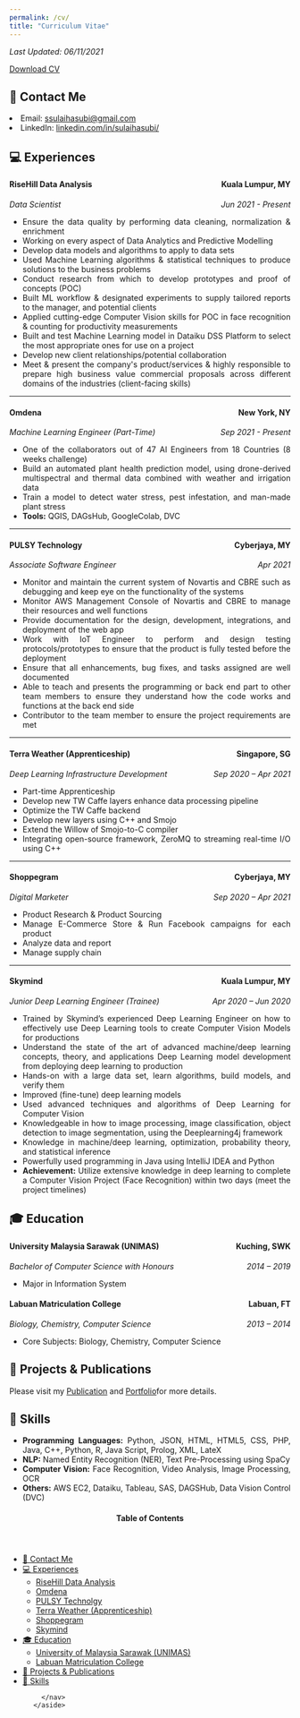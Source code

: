 ```yaml
---
permalink: /cv/
title: "Curriculum Vitae"
---
```

<!-- <p> <img src="https://sulaihasubi.github.io/assets/images/dp-600x600.png" width="250" class="align-center"> </p> -->

<p><em>Last Updated: 06/11/2021</em></p>
<a href="https://sulaihasubi.github.io/files/sulaiha-subi-cv.pdf" class="btn btn--info">Download CV</a>


📧 Contact Me
---
 <li> Email: <a href="mailto:ssulaihasubi@gmail.com">ssulaihasubi@gmail.com</a></li>

 <li> LinkedIn: <a href="https://www.linkedin.com/in/sulaihasubi/">linkedin.com/in/sulaihasubi/</a></li>


💻 Experiences
---
<h4 style="text-align:left;"> RiseHill Data Analysis<span style="float:right;">
         Kuala Lumpur, MY
    </span></h4> 
<p style="text-align:left;"><em>Data Scientist<span style="float:right;">
         Jun 2021 - Present</span></em></p>
<ul style="text-align:justify">
  <li>Ensure the data quality by performing data cleaning, normalization & enrichment </li>
  <li>Working on every aspect of Data Analytics and Predictive Modelling</li>
  <li>Develop  data models and algorithms to apply to data sets</li>
  <li>Used Machine Learning algorithms & statistical techniques to produce solutions to the business problems</li>
  <li>Conduct research from which to develop prototypes and proof of concepts (POC) </li>
  <li>Built ML workflow & designated experiments to supply tailored reports to the manager, and  potential clients</li>
  <li>Applied cutting-edge Computer Vision skills  for POC in face recognition & counting for productivity measurements</li>
  <li>Built and test Machine Learning model in Dataiku DSS Platform to select the most appropriate ones for use on a project</li>
  <li>Develop new client relationships/potential collaboration</li>
  <li>Meet & present the company's product/services & highly responsible to prepare high business value commercial proposals across different domains of the industries (client-facing skills)</li>
</ul>

---
<h4 style="text-align:left;">Omdena<span style="float:right;">
         New York, NY</span></h4> 
<p style="text-align:left;"><em>Machine Learning Engineer (Part-Time)<span style="float:right;">
         Sep 2021 - Present</span></em></p>
<ul style="text-align:justify">
  <li>One of the collaborators out of 47 AI Engineers from 18 Countries (8 weeks challenge)</li>
  <li>Build an automated plant health prediction model, using drone-derived multispectral and thermal data combined with weather and irrigation data</li>
  <li>Train a model to detect water stress, pest infestation, and man-made plant stress</li>
  <li><strong>Tools:</strong> QGIS, DAGsHub, GoogleColab, DVC</li>
</ul>

---
<h4 style="text-align:left;">PULSY Technology <span style="float:right;">
         Cyberjaya, MY</span></h4> 
<p style="text-align:left;"><em>Associate Software Engineer<span style="float:right;">
         Apr 2021</span></em></p>
<ul style="text-align:justify">
  <li>Monitor and maintain the current system of Novartis and CBRE such as debugging and  keep eye on the functionality  of the systems</li>
  <li>Monitor AWS Management Console of Novartis and CBRE to manage their resources and well functions</li>
  <li>Provide documentation for the design, development, integrations, and deployment of the web app</li>
  <li>Work with IoT Engineer to perform and design testing protocols/prototypes to ensure that the product is fully tested before the deployment</li>
  <li>Ensure that all enhancements, bug fixes, and tasks assigned are well documented </li>
  <li>Able to teach and presents the programming or back end part to other team members to ensure they understand how the code works and functions at the back end side</li>
  <li>Contributor to the team member to ensure the project requirements are met</li>
</ul>

---
<h4 style="text-align:left;">Terra Weather (Apprenticeship)<span style="float:right;">
        Singapore, SG</span></h4> 
<p style="text-align:left;"><em>Deep Learning Infrastructure Development<span style="float:right;">
         Sep 2020 – Apr 2021</span></em></p>
<ul style="text-align:justify">
  <li>Part-time Apprenticeship</li>
  <li>Develop new TW Caffe layers enhance data processing pipeline</li>
  <li>Optimize the TW Caffe backend</li>
  <li>Develop new layers using C++ and Smojo</li>
  <li>Extend the Willow of Smojo-to-C compiler</li>
  <li>Integrating open-source framework, ZeroMQ to streaming real-time I/O using C++</li>
</ul>

---
<h4 style="text-align:left;">Shoppegram<span style="float:right;">
         Cyberjaya, MY</span></h4> 
<p style="text-align:left;"><em>Digital Marketer<span style="float:right;">
         Sep 2020 – Apr 2021</span></em></p>
<ul style="text-align:justify">
  <li>Product Research & Product Sourcing</li>
  <li>Manage E-Commerce Store & Run Facebook campaigns for each product</li>
  <li>Analyze data and report</li>
  <li>Manage supply chain</li>
</ul>

---
<h4 style="text-align:left;">Skymind<span style="float:right;">
         Kuala Lumpur, MY</span></h4> 
<p style="text-align:left;"><em>Junior Deep Learning Engineer (Trainee)<span style="float:right;">
         Apr 2020 – Jun 2020</span></em></p>
<ul style="text-align:justify">
  <li>Trained by Skymind’s experienced Deep Learning Engineer on how to effectively use Deep Learning tools to create Computer Vision Models for productions</li>
  <li>Understand the state of the art of advanced machine/deep learning concepts, theory, and applications Deep Learning model development from deploying deep learning to production</li>
  <li>Hands-on with a large data set, learn algorithms, build models, and verify them </li>
  <li>Improved (fine-tune) deep learning models</li>
  <li>Used advanced techniques and algorithms of Deep Learning for Computer Vision</li>
  <li>Knowledgeable in how to image processing, image classification, object detection to image segmentation, using the Deeplearning4j framework</li>
  <li>Knowledge in machine/deep learning, optimization, probability theory, and statistical inference</li>
  <li>Powerfully used programming in Java using IntelliJ IDEA and Python</li>
  <li><strong>Achievement:</strong> Utilize extensive knowledge in deep learning to complete a Computer Vision Project (Face Recognition) within two days (meet the project timelines)</li>
</ul>

🎓 Education
---
<h4 style="text-align:left;">University Malaysia Sarawak (UNIMAS)<span style="float:right;">
         Kuching, SWK</span></h4> 
<p style="text-align:left;"><em>Bachelor of Computer Science with Honours <span style="float:right;">
         2014 –  2019</span></em></p>
<ul style="text-align:justify">
  <li>Major in Information System</li>
</ul>

<h4 style="text-align:left;">Labuan Matriculation College<span style="float:right;">
         Labuan, FT</span></h4> 
<p style="text-align:left;"><em>Biology, Chemistry, Computer Science<span style="float:right;">
         2013 –  2014</span></em></p>
<ul style="text-align:justify">
  <li>Core Subjects: Biology, Chemistry, Computer Science</li>
</ul>

📝 Projects & Publications
---
<p style="text-align:justify">

Please visit my <a href="https://community.dataiku.com">Publication</a> and <a href="https://community.dataiku.com">Portfolio</a>for more details.</p>


🦾 Skills
---
<ul style="text-align:justify">
<li ><strong>Programming Languages:</strong> Python, JSON, HTML, HTML5, CSS, PHP, Java, C++, Python, R, Java Script, Prolog, XML, LateX</li>
<li><strong>NLP:</strong> Named Entity Recognition (NER), Text Pre-Processing using SpaCy</li>
<li><strong>Computer Vision:</strong> Face Recognition, Video Analysis, Image Processing, OCR</li>
<li><strong>Others:</strong> AWS EC2, Dataiku, Tableau, SAS,  DAGSHub, Data Vision Control (DVC)</li>
</ul>

<!-- This is for Sidebar Menu on the Rigth Side -->
<aside class="sidebar__right ">
            <nav class="toc">
              <header><h4 class="nav__title"><i class="fas fa-bookmark"></i> Table of Contents</h4></header>
              <ul class="toc__menu">
  <li class=""><a href="#-contact-me">📧 Contact Me</a></li>
  <li class=""><a href="#-experience">💻 Experiences</a>
    <ul>
      <li class=""><a href="">RiseHill Data Analysis</a></li>
      <li class=""><a href="">Omdena</a></li>
      <li class=""><a href="">PULSY Technolgy</a></li>
      <li class=""><a href="">Terra Weather (Apprenticeship)</a></li>
      <li class=""><a href="">Shoppegram</a></li>
      <li class=""><a href="">Skymind</a></li>
      <!-- <li class=""><a href="#business-analytics-competition--conference-2018--manhattan-college">Business Analytics Competition &amp; Conference 2018 @ Manhattan College</a></li> -->
    </ul>
  </li>
  <li class=""><a href="#-education">🎓 Education</a>
    <ul>
      <li class=""><a href="">University of Malaysia Sarawak (UNIMAS)</a></li>
      <li class=""><a href="">Labuan Matriculation College</a></li>
    </ul>
  </li>
  <li><a href="#-projects-and-articles">📝 Projects & Publications</a></li>
  <li class=""><a href="#-skills">🦾 Skills</a></li>
</ul>

            </nav>
          </aside>